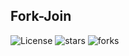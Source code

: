 ## Fork-Join

![License](https://img.shields.io/github/license/Weixin-Golang/fork-join.svg)
![stars](https://img.shields.io/github/stars/Weixin-Golang/fork-join.svg)
![forks](https://img.shields.io/github/forks/Weixin-Golang/fork-join.svg)